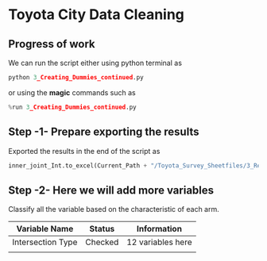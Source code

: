 # Toyota City Data Cleaning
## Progress of work

We can run the script either using python terminal as

```py
python 3_Creating_Dummies_continued.py
```
or using the **magic** commands such as

```py
%run 3_Creating_Dummies_continued.py
```
## Step -1- Prepare exporting the results
Exported the results in the end of the script as

```py
inner_joint_Int.to_excel(Current_Path + "/Toyota_Survey_Sheetfiles/3_Results_Creating_dummies_cont/inner_joint_Int_Create_D2.xlsx", sheet_name="inner_joint_Int_Create_D2")
```
## Step -2- Here we will add more variables
Classify all the variable based on the characteristic of each arm.

| **Variable Name**  | **Status**   | **Information**
| -------------      | -------------| -------------
|  Intersection Type | Checked      | 12 variables here
|                    |              |

